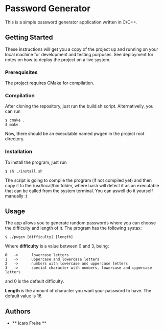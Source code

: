 # Password Generator

This is a simple password generator application written in C/C++.

## Getting Started

These instructions will get you a copy of the project up and running on your local machine for development and testing purposes. See deployment for notes on how to deploy the project on a live system.

### Prerequisites

The project requires CMake for compilation.

### Compilation

After cloning the repository, just run the build.sh script. Alternativelly, you can run

```
$ cmake .
$ make
```

Now, there should be an executable named pwgen in the project root directory.

### Installation

To install the program, just run

```
$ sh ./install.sh
```

The script is going to compile the program (if not compiled yet) and then copy it to the /usr/local/bin folder, where bash will detect it as an executable that can be called from the system terminal. You can aswell do it yourself manually :)

## Usage

The app allows you to generate random passwords where you can choose the difficulty and length of it. The program has the following systax:

```
$ ./pwgen [difficulty] [length]
```

Where <strong>difficulty</strong> is a value between 0 and 3, being:

```
0	->		lowercase letters
1	->		uppercase and lowercase letters
2	->		numbers with lowercase and uppercase letters
3	->		special character with numbers, lowercase and uppercase letters
```

and 0 is the default difficulty.

<strong>Length</strong> is the amount of character you want your password to have. The default value is 16.

## Authors

* ** Icaro Freire **
